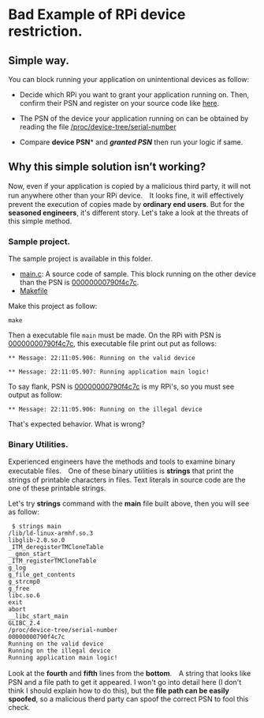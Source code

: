 # Bad Example of RPi device restriction.

## Simple way.
You can block running your application on unintentional devices as follow:

- Decide which RPi you want to grant your application running on. Then, confirm their PSN and register on your source code like [here](https://github.com/UedaTakeyuki/devicePSNhExample/blob/main/examples/RPi/bad_example/main.c#L8C31-L8C47).

- The PSN of the device your application running on can be obtained by reading the file [/proc/device-tree/serial-number](https://github.com/UedaTakeyuki/devicePSNhExample/blob/main/examples/RPi/bad_example/main.c#L7C31-L7C62)

- Compare **device PSN*** and ***granted PSN*** then run your logic if same.

## Why this simple solution isn’t working?
Now, even if your application is copied by a malicious third party, it will not run anywhere other than your RPi device.　It looks fine, it will effectively prevent the execution of copies made by **ordinary end users**. But for the **seasoned engineers**, it's different story. Let's take a look at the threats of this simple method.

### Sample project.
The sample project is available in this folder.
- [main.c](main.c): A source code of sample. This block running on the other device than the PSN is [00000000790f4c7c](https://github.com/UedaTakeyuki/devicePSNhExample/blob/main/examples/RPi/bad_example/main.c#L8C31-L8C47).
- [Makefile](Makefile)

Make this project as follow:
```
make
```
Then a executable file ```main``` must be made. On the RPi with PSN is [00000000790f4c7c](https://github.com/UedaTakeyuki/devicePSNhExample/blob/main/examples/RPi/bad_example/main.c#L8C31-L8C47), this executable file print out put as follows:

```
** Message: 22:11:05.906: Running on the valid device

** Message: 22:11:05.907: Running application main logic!
```

To say flank, PSN is [00000000790f4c7c](https://github.com/UedaTakeyuki/devicePSNhExample/blob/main/examples/RPi/bad_example/main.c#L8C31-L8C47) is my RPi's, so you must see output as follow:

```
** Message: 22:11:05.906: Running on the illegal device
```

That's expected behavior. What is wrong?

### Binary Utilities.
Experienced engineers have the methods and tools to examine binary executable files.　One of these binary utilities is **strings** that print the strings of printable characters in files. Text literals in source code are the one of these printable strings.

Let's try **strings** command with the **main** file built above, then you will see as follow:

```
 $ strings main
/lib/ld-linux-armhf.so.3
libglib-2.0.so.0
_ITM_deregisterTMCloneTable
__gmon_start__
_ITM_registerTMCloneTable
g_log
g_file_get_contents
g_strcmp0
g_free
libc.so.6
exit
abort
__libc_start_main
GLIBC_2.4
/proc/device-tree/serial-number
00000000790f4c7c
Running on the valid device
Running on the illegal device
Running application main logic!
```

Look at the **fourth** and **fifth** lines from the **bottom**.　A string that looks like PSN and a file path to get it appeared. I won't go into detail here (I don't think I should explain how to do this), but the **file path can be easily spoofed**, so a malicious therd party can spoof the correct PSN to fool this check.


